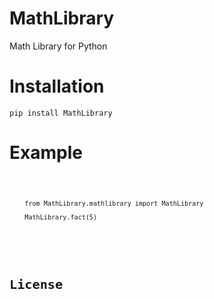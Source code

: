 # MathLibrary
Math Library for Python

<h1>Installation</h1>
<pre><code>pip install MathLibrary</code></pre>

<h1>Example</h1>
<pre>
<code class="python">
        
        from MathLibrary.mathlibrary import MathLibrary
        
        MathLibrary.fact(5)
        
        
<code>
</pre>
<h1>License</h1>
